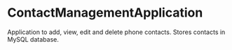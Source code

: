 # ContactManagementApplication
Application to add, view, edit and delete phone contacts.
Stores contacts in MySQL database.
